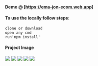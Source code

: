 #### Demo @ [https://ema-jon-ecom.web.app]

#### To use the locally follow steps:
  
```
clone or download 
open any cmd
run'npm install'
```
#### Project Image

<img src="https://i.ibb.co/HpQGF1Z/1.png">
<img src="https://i.ibb.co/RSSjP8f/2.png">
<img src="https://i.ibb.co/FsXDrYn/3.png">
<img src="https://i.ibb.co/j3rt4W3/4.png">
<img src="https://i.ibb.co/fdHVHLj/5.png">
